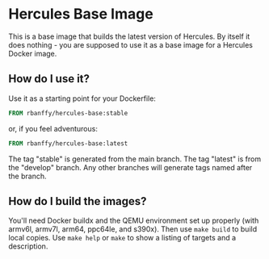 # Hercules Base Image

This is a base image that builds the latest version of Hercules. By itself it
does nothing - you are supposed to use it as a base image for a Hercules Docker
image.

## How do I use it?

Use it as a starting point for your Dockerfile:

```dockerfile
FROM rbanffy/hercules-base:stable
```

or, if you feel adventurous:

```dockerfile
FROM rbanffy/hercules-base:latest
```

The tag "stable" is generated from the main branch. The tag "latest" is from
the "develop" branch. Any other branches will generate tags named after the 
branch.

## How do I build the images?

You'll need Docker buildx and the QEMU environment set up properly (with
armv6l, armv7l, arm64, ppc64le, and s390x). Then use `make build` to build
local copies. Use `make help` or `make` to show a listing of targets and a
description.
